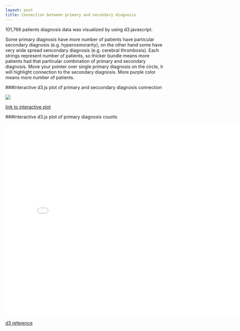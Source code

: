 ```yaml
---
layout: post
title: Connection between primary and secondary diagnosis
---
```


101,766 patients diagnosis data was visualized by using d3.javascript.

Some primary diagnosis have more number of patients have particular secondary diagnosis (e.g. hyperosmorarity), on the other hand some have very wide spread sencondary diagnosis (e.g. cerebral thrombosis). Each strings represent number of patients, so thicker bundle means more patients had that particular combination of primary and secondary diagnosis. Move your pointer over single primary diagnosis on the circle, it will highlight connection to the secondary diagnosis. More purple color means more number of patients.

###Interactive d3.js plot of primary and seccondary diagnosis connection

<img src="{{ '/assets/img/Diagnosis_connection2.jpg' | prepend: site.baseurl }}">

[link to interactive plot](http://52.4.135.74)

###Interactive d3.js plot of primary diagnosis counts
<iframe src="{{'/assets/html_plots/diag_count.html' | prepend: site.baseurl }}" width="800" height="600" frameborder="0"></iframe>


[d3 reference](http://bl.ocks.org/mbostock/4062006)
